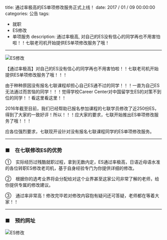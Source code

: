 title: 通过率极高的ES单项修改服务正式上线！
date: 2017 / 01 / 09 00:00:00
categories: 公告
tags:
- 就职
- ES修改
- 单项服务
description: 通过率极高, 对自己的ES没有信心的同学再也不用害怕啦！！七联老司机开始提供ES单项修改服务了哦！

---

![ES修改](http://ww3.sinaimg.cn/mw690/a9a40e85gw1fbkr447yvqj20zk0m8n0e.jpg)

【通过率极高】对自己的ES没有信心的同学再也不用害怕啦！！七联老司机开始提供ES单项修改服务了哦！！！

由于种种原因没有报名七联课程却担心自己ES通不过的同学！！！一直为自己ES无法通过而苦恼的同学！！！觉得学校Career Center对中国留学生ES的对策不到位的同学！！看这里看这里！！

2016年截至目前，我们已经帮助已报名参加课程的七联学员修改了近250份ES，得到了大家的一致好评！所以！！！应大家的要求，七联开始推出ES单项修改服务了哦！！！

应各位强烈要求，七联现开设针对没有报名七联课程同学的ES单项修改服务。

---

### ■　在七联修改ES的优势

①　实际经历过残酷就职过程，拿到无数内定，ES通过率极高，日语近母语水准的各位转职ES修改老司机，基于自身经验专门为你提供详细的修改。

②　根据你的选考业界将会分配给对这个业界甚至这家公司非常了解的老师，给你提供专属的修改建议。

③　通过率非常高！修改完毕若对修改内容抱有疑问还可答疑，老师都在等着大家！！

---

### ■　预约网址

![ES修改](http://ww3.sinaimg.cn/mw690/a9a40e85gw1fbkr4795b5j20960963ym.jpg)